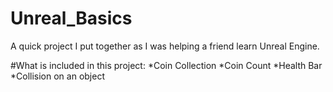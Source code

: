 # Unreal_Basics
A quick project I put together as I was helping a friend learn Unreal Engine.

#What is included in this project:
*Coin Collection
*Coin Count
*Health Bar
*Collision on an object
